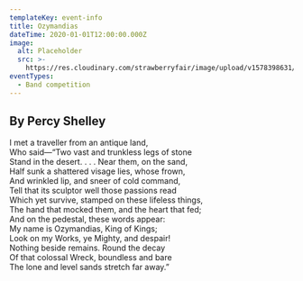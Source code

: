 ```yaml
---
templateKey: event-info
title: Ozymandias
dateTime: 2020-01-01T12:00:00.000Z
image:
  alt: Placeholder
  src: >-
    https://res.cloudinary.com/strawberryfair/image/upload/v1578398631/Events/ozymandias_rielvp.jpg
eventTypes:
  - Band competition
---
```

## By Percy Shelley

I met a traveller from an antique land,  
Who said—“Two vast and trunkless legs of stone  
Stand in the desert. . . . Near them, on the sand,  
Half sunk a shattered visage lies, whose frown,  
And wrinkled lip, and sneer of cold command,  
Tell that its sculptor well those passions read  
Which yet survive, stamped on these lifeless things,  
The hand that mocked them, and the heart that fed;  
And on the pedestal, these words appear:  
My name is Ozymandias, King of Kings;  
Look on my Works, ye Mighty, and despair!  
Nothing beside remains. Round the decay  
Of that colossal Wreck, boundless and bare  
The lone and level sands stretch far away.”
